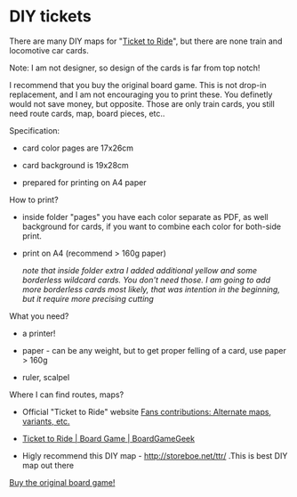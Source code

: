 # DIY tickets

There are many DIY maps for "[Ticket to Ride](https://www.daysofwonder.com/tickettoride/en/)", but there are none train and locomotive car cards.



Note: I am not designer, so design of the cards is far from top notch!



I recommend that you buy the original board game. This is not drop-in replacement, and I am not encouraging you to print these. You definetly would not save money, but opposite.
Those are only train cards, you still need route cards, map, board pieces, etc..



Specification:

- card color pages are 17x26cm

- card background is 19x28cm

- prepared for printing on A4 paper



How to print?

- inside folder "pages" you have each color separate as PDF, as well background for cards, if you want to combine each color for both-side print.

- print on A4 (recommend > 160g paper)
  
  
  
  *note that inside folder extra I added additional yellow and some borderless wildcard cards. You don't need those. I am going to add more borderless cards most likely, that was intention in the beginning, but it require more precising cutting*



What you need?

- a printer!

- paper - can be any weight, but to get proper felling of a card, use paper > 160g

- ruler, scalpel



Where I can find routes, maps?

- Official "Ticket to Ride" website [Fans contributions: Alternate maps, variants, etc.](https://www.daysofwonder.com/tickettoride/en/fans/)

- [Ticket to Ride | Board Game | BoardGameGeek](https://boardgamegeek.com/boardgame/9209/ticket-ride/files)

- Higly recommend this DIY map  - http://storeboe.net/ttr/ .This is best DIY map out there



[Buy the original board game!](https://www.daysofwonder.com/tickettoride/en/)
